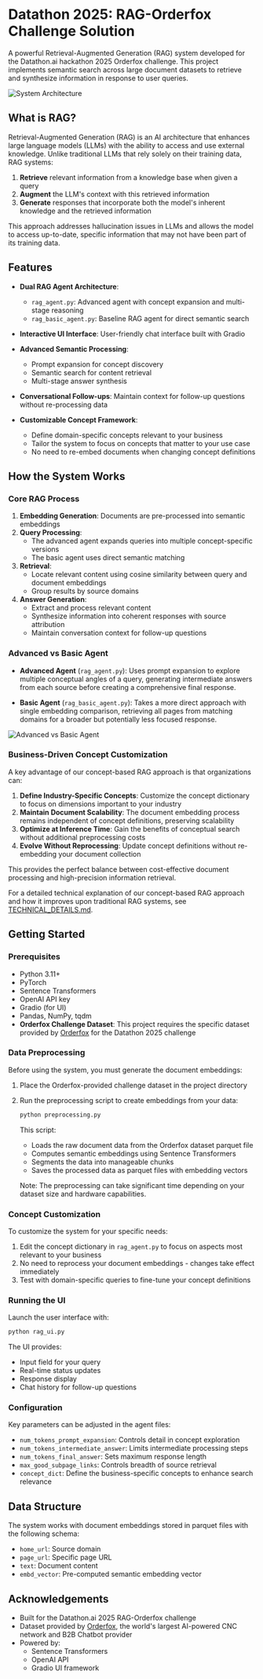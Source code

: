 # Datathon 2025: RAG-Orderfox Challenge Solution

A powerful Retrieval-Augmented Generation (RAG) system developed for the Datathon.ai hackathon 2025 Orderfox challenge. This project implements semantic search across large document datasets to retrieve and synthesize information in response to user queries.


![System Architecture](concept-rag-flow.png)

## What is RAG?

Retrieval-Augmented Generation (RAG) is an AI architecture that enhances large language models (LLMs) with the ability to access and use external knowledge. Unlike traditional LLMs that rely solely on their training data, RAG systems:

1. **Retrieve** relevant information from a knowledge base when given a query
2. **Augment** the LLM's context with this retrieved information
3. **Generate** responses that incorporate both the model's inherent knowledge and the retrieved information

This approach addresses hallucination issues in LLMs and allows the model to access up-to-date, specific information that may not have been part of its training data.

## Features

- **Dual RAG Agent Architecture**:
  - `rag_agent.py`: Advanced agent with concept expansion and multi-stage reasoning
  - `rag_basic_agent.py`: Baseline RAG agent for direct semantic search
  
- **Interactive UI Interface**: User-friendly chat interface built with Gradio
  
- **Advanced Semantic Processing**:
  - Prompt expansion for concept discovery
  - Semantic search for content retrieval
  - Multi-stage answer synthesis
  
- **Conversational Follow-ups**: Maintain context for follow-up questions without re-processing data

- **Customizable Concept Framework**: 
  - Define domain-specific concepts relevant to your business
  - Tailor the system to focus on concepts that matter to your use case
  - No need to re-embed documents when changing concept definitions

## How the System Works

### Core RAG Process

1. **Embedding Generation**: Documents are pre-processed into semantic embeddings
2. **Query Processing**: 
   - The advanced agent expands queries into multiple concept-specific versions
   - The basic agent uses direct semantic matching
3. **Retrieval**: 
   - Locate relevant content using cosine similarity between query and document embeddings
   - Group results by source domains
4. **Answer Generation**:
   - Extract and process relevant content
   - Synthesize information into coherent responses with source attribution
   - Maintain conversation context for follow-up questions

### Advanced vs Basic Agent

- **Advanced Agent** (`rag_agent.py`): Uses prompt expansion to explore multiple conceptual angles of a query, generating intermediate answers from each source before creating a comprehensive final response.

- **Basic Agent** (`rag_basic_agent.py`): Takes a more direct approach with single embedding comparison, retrieving all pages from matching domains for a broader but potentially less focused response.

![Advanced vs Basic Agent](demo.png)

### Business-Driven Concept Customization

A key advantage of our concept-based RAG approach is that organizations can:

1. **Define Industry-Specific Concepts**: Customize the concept dictionary to focus on dimensions important to your industry
2. **Maintain Document Scalability**: The document embedding process remains independent of concept definitions, preserving scalability
3. **Optimize at Inference Time**: Gain the benefits of conceptual search without additional preprocessing costs
4. **Evolve Without Reprocessing**: Update concept definitions without re-embedding your document collection

This provides the perfect balance between cost-effective document processing and high-precision information retrieval.

For a detailed technical explanation of our concept-based RAG approach and how it improves upon traditional RAG systems, see [TECHNICAL_DETAILS.md](TECHNICAL_DETAILS.md).

## Getting Started

### Prerequisites

- Python 3.11+
- PyTorch
- Sentence Transformers
- OpenAI API key
- Gradio (for UI)
- Pandas, NumPy, tqdm
- **Orderfox Challenge Dataset**: This project requires the specific dataset provided by [Orderfox](https://www.orderfox.com) for the Datathon 2025 challenge

### Data Preprocessing

Before using the system, you must generate the document embeddings:

1. Place the Orderfox-provided challenge dataset in the project directory
2. Run the preprocessing script to create embeddings from your data:
   ```bash
   python preprocessing.py
   ```

   This script:
   - Loads the raw document data from the Orderfox dataset parquet file
   - Computes semantic embeddings using Sentence Transformers
   - Segments the data into manageable chunks
   - Saves the processed data as parquet files with embedding vectors

   Note: The preprocessing can take significant time depending on your dataset size and hardware capabilities.

### Concept Customization

To customize the system for your specific needs:

1. Edit the concept dictionary in `rag_agent.py` to focus on aspects most relevant to your business
2. No need to reprocess your document embeddings - changes take effect immediately
3. Test with domain-specific queries to fine-tune your concept definitions

### Running the UI

Launch the user interface with:

```bash
python rag_ui.py
```

The UI provides:
- Input field for your query
- Real-time status updates
- Response display
- Chat history for follow-up questions

### Configuration

Key parameters can be adjusted in the agent files:
- `num_tokens_prompt_expansion`: Controls detail in concept exploration
- `num_tokens_intermediate_answer`: Limits intermediate processing steps
- `num_tokens_final_answer`: Sets maximum response length
- `max_good_subpage_links`: Controls breadth of source retrieval
- `concept_dict`: Define the business-specific concepts to enhance search relevance

## Data Structure

The system works with document embeddings stored in parquet files with the following schema:
- `home_url`: Source domain
- `page_url`: Specific page URL
- `text`: Document content
- `embd_vector`: Pre-computed semantic embedding vector

## Acknowledgements

- Built for the Datathon.ai 2025 RAG-Orderfox challenge
- Dataset provided by [Orderfox](https://www.orderfox.com), the world's largest AI-powered CNC network and B2B Chatbot provider
- Powered by:
  - Sentence Transformers
  - OpenAI API
  - Gradio UI framework
